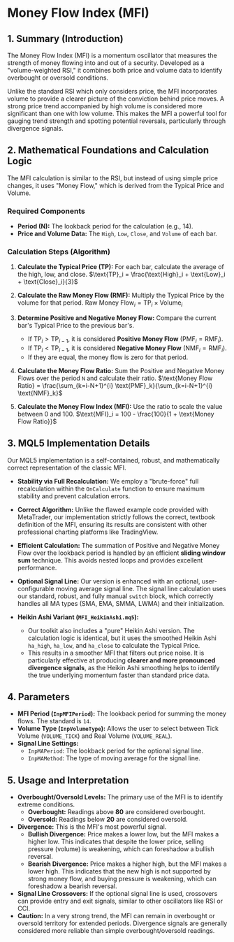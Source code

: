 # Money Flow Index (MFI)

## 1. Summary (Introduction)

The Money Flow Index (MFI) is a momentum oscillator that measures the strength of money flowing into and out of a security. Developed as a "volume-weighted RSI," it combines both price and volume data to identify overbought or oversold conditions.

Unlike the standard RSI which only considers price, the MFI incorporates volume to provide a clearer picture of the conviction behind price moves. A strong price trend accompanied by high volume is considered more significant than one with low volume. This makes the MFI a powerful tool for gauging trend strength and spotting potential reversals, particularly through divergence signals.

## 2. Mathematical Foundations and Calculation Logic

The MFI calculation is similar to the RSI, but instead of using simple price changes, it uses "Money Flow," which is derived from the Typical Price and Volume.

### Required Components

- **Period (N):** The lookback period for the calculation (e.g., 14).
- **Price and Volume Data:** The `High`, `Low`, `Close`, and `Volume` of each bar.

### Calculation Steps (Algorithm)

1. **Calculate the Typical Price (TP):** For each bar, calculate the average of the high, low, and close.
   $\text{TP}_i = \frac{\text{High}_i + \text{Low}_i + \text{Close}_i}{3}$

2. **Calculate the Raw Money Flow (RMF):** Multiply the Typical Price by the volume for that period.
   $\text{Raw Money Flow}_i = \text{TP}_i \times \text{Volume}_i$

3. **Determine Positive and Negative Money Flow:** Compare the current bar's Typical Price to the previous bar's.

   - If $\text{TP}_i > \text{TP}_{i-1}$, it is considered **Positive Money Flow** ($\text{PMF}_i = \text{RMF}_i$).
   - If $\text{TP}_i < \text{TP}_{i-1}$, it is considered **Negative Money Flow** ($\text{NMF}_i = \text{RMF}_i$).
   - If they are equal, the money flow is zero for that period.

4. **Calculate the Money Flow Ratio:** Sum the Positive and Negative Money Flows over the period `N` and calculate their ratio.
   $\text{Money Flow Ratio} = \frac{\sum_{k=i-N+1}^{i} \text{PMF}_k}{\sum_{k=i-N+1}^{i} \text{NMF}_k}$

5. **Calculate the Money Flow Index (MFI):** Use the ratio to scale the value between 0 and 100.
   $\text{MFI}_i = 100 - \frac{100}{1 + \text{Money Flow Ratio}}$

## 3. MQL5 Implementation Details

Our MQL5 implementation is a self-contained, robust, and mathematically correct representation of the classic MFI.

- **Stability via Full Recalculation:** We employ a "brute-force" full recalculation within the `OnCalculate` function to ensure maximum stability and prevent calculation errors.

- **Correct Algorithm:** Unlike the flawed example code provided with MetaTrader, our implementation strictly follows the correct, textbook definition of the MFI, ensuring its results are consistent with other professional charting platforms like TradingView.

- **Efficient Calculation:** The summation of Positive and Negative Money Flow over the lookback period is handled by an efficient **sliding window sum** technique. This avoids nested loops and provides excellent performance.

- **Optional Signal Line:** Our version is enhanced with an optional, user-configurable moving average signal line. The signal line calculation uses our standard, robust, and fully manual `switch` block, which correctly handles all MA types (SMA, EMA, SMMA, LWMA) and their initialization.

- **Heikin Ashi Variant (`MFI_HeikinAshi.mq5`):**
  - Our toolkit also includes a "pure" Heikin Ashi version. The calculation logic is identical, but it uses the smoothed Heikin Ashi `ha_high`, `ha_low`, and `ha_close` to calculate the Typical Price.
  - This results in a smoother MFI that filters out price noise. It is particularly effective at producing **clearer and more pronounced divergence signals**, as the Heikin Ashi smoothing helps to identify the true underlying momentum faster than standard price data.

## 4. Parameters

- **MFI Period (`InpMFIPeriod`):** The lookback period for summing the money flows. The standard is `14`.
- **Volume Type (`InpVolumeType`):** Allows the user to select between Tick Volume (`VOLUME_TICK`) and Real Volume (`VOLUME_REAL`).
- **Signal Line Settings:**
  - `InpMAPeriod`: The lookback period for the optional signal line.
  - `InpMAMethod`: The type of moving average for the signal line.

## 5. Usage and Interpretation

- **Overbought/Oversold Levels:** The primary use of the MFI is to identify extreme conditions.
  - **Overbought:** Readings above **80** are considered overbought.
  - **Oversold:** Readings below **20** are considered oversold.
- **Divergence:** This is the MFI's most powerful signal.
  - **Bullish Divergence:** Price makes a lower low, but the MFI makes a higher low. This indicates that despite the lower price, selling pressure (volume) is weakening, which can foreshadow a bullish reversal.
  - **Bearish Divergence:** Price makes a higher high, but the MFI makes a lower high. This indicates that the new high is not supported by strong money flow, and buying pressure is weakening, which can foreshadow a bearish reversal.
- **Signal Line Crossovers:** If the optional signal line is used, crossovers can provide entry and exit signals, similar to other oscillators like RSI or CCI.
- **Caution:** In a very strong trend, the MFI can remain in overbought or oversold territory for extended periods. Divergence signals are generally considered more reliable than simple overbought/oversold readings.
